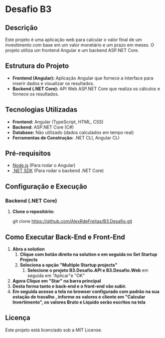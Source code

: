 # Desafio B3

## Descrição

Este projeto é uma aplicação web para calcular o valor final de um investimento com base em um valor monetário e um prazo em meses. O projeto utiliza um frontend Angular e um backend ASP.NET Core.

## Estrutura do Projeto

- **Frontend (Angular):** Aplicação Angular que fornece a interface para inserir dados e visualizar os resultados.
- **Backend (.NET Core):** API Web ASP.NET Core que realiza os cálculos e fornece os resultados.

## Tecnologias Utilizadas

- **Frontend:** Angular (TypeScript, HTML, CSS)
- **Backend:** ASP.NET Core (C#)
- **Database:** Não utilizado (dados calculados em tempo real)
- **Ferramentas de Construção:** .NET CLI, Angular CLI

## Pré-requisitos

- [Node.js](https://nodejs.org/) (Para rodar o Angular)
- [.NET SDK](https://dotnet.microsoft.com/download) (Para rodar o backend .NET Core)

## Configuração e Execução

### Backend (.NET Core)

1. **Clone o repositório:**

   git clone https://github.com/AlexRdeFreitas/B3.Desafio.git

## Como Executar Back-End e Front-End
1. **Abra a solution**
   1. **Clique com botão direito na solution e em seguida no Set Startup Projects**
   2. **Seleciona a opção "Multiple Startup projects"**
      1. **Selecione o projeto B3.Desafio.API e B3.Desafio.Web** em seguida em "Aplicar"e "OK"
2. **Agora Clique em "Star" na barra principal**
3. **Desta forma tanto o back-end e o front-end vão subir.**
4. **Em seguida acesse a tela no browser configurado com padrão na sua estação de travalho , informe os valores e cliente em "Calcular Invertimento", os valores Bruto e Liquido serão escritos na tela**

## Licença
Este projeto está licenciado sob a MIT License.
